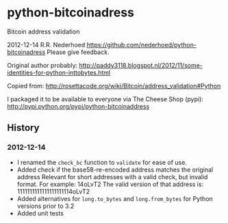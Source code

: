 python-bitcoinadress
====================
Bitcoin address validation

2012-12-14 R.R. Nederhoed
https://github.com/nederhoed/python-bitcoinadress
Please give feedback.


Original author probably:
 http://paddy3118.blogspot.nl/2012/11/some-identities-for-python-inttobytes.html

Copied from: 
 http://rosettacode.org/wiki/Bitcoin/address_validation#Python

I packaged it to be available to everyone via The Cheese Shop (pypi):
 http://pypi.python.org/pypi/python-bitcoinaddress


History
-------
### 2012-12-14
* I renamed the `check_bc` function to `validate` for ease of use.
* Added check if the base58-re-encoded address matches the original address
  Relevant for short addresses with a valid check, but invalid format.
  For example: 
    14oLvT2
  The valid version of that address is:
    1111111111111111111114oLvT2
* Added alternatives for `long.to_bytes` and `long.from_bytes` for Python 
  versions prior to 3.2
* Added unit tests

